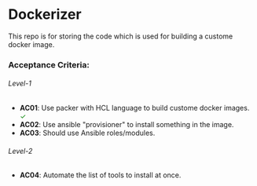 # Dockerizer
This repo is for storing the code which is used for building a custome docker image.

### Acceptance Criteria: 
###### Level-1
-   **AC01**:  Use packer with HCL language to build custome docker images. <span style="color: green;">&#10003;</span>
-   **AC02**:  Use ansible "provisioner" to install something in the image.
-   **AC03**:  Should use Ansible roles/modules.

###### Level-2
-   **AC04**:  Automate the list of tools to install at once.
